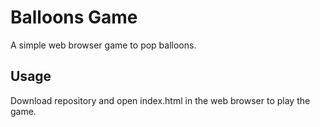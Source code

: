 # Balloons Game

A simple web browser game to pop balloons.


## Usage

Download repository and open index.html in the web browser to play the game.

